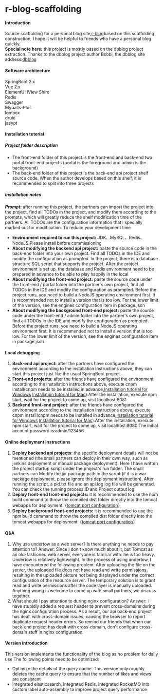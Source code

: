 # r-blog-scaffolding

#### Introduction

Source scaffolding for a personal blog site,[r-blog](http://blog.rubinchu.com)based on this scaffolding construction, I hope it will be helpful to friends who have a personal blog quickly.  
 **Special note here:** this project is mostly based on the dbblog project extraction. Thanks to the dbblog project author Bobbi, the dbblog site address:[dbblog](https://github.com/llldddbbb/dbblog)

#### Software architecture

SpringBoot 2.x  
Vue 2.x  
ElementUI 
IView 
Shiro   
Redis   
Swagger   
Mybaits-Plus   
lombox   
druid   
jasypt   


#### Installation tutorial

##### Project folder description

* The front-end folder of this project is the front-end and back-end two portal front-end projects (portal is the foreground and admin is the background) 
* The back-end folder of this project is the back-end api project shelf source code. When the author develops based on this shelf, it is recommended to split into three projects

##### Installation notes

 **_Prompt:_** after running this project, the partners can import the project into the project, find all TODOs in the project, and modify them according to the prompts, which will greatly reduce the shelf modification time of the partners. All TODOs are the configuration information that I specially marked out for modification. To reduce your development time
*  **Environment required to run this project:** JDK、MySQL、Redis、NodeJS.Please install before commissioning  
*  **About modifying the backend api project:** paste the source code in the back-end folder into your own project. Find all TODOs in the IDE and modify the configuration as prompted. In the project, there is a database structure SQL script that supports the project. After the project environment is set up, the database and Redis environment need to be prepared in advance to be able to play happily in the local 
*  **About modifying the front-end project:** paste the source code under the front-end / portal folder into the partner's own project, find all TODOs in the IDE and modify the configuration as prompted. Before the project runs, you need to build a NodeJS operating environment first. It is recommended not to install a version that is too low. For the lower limit of the version, see the engines configuration item in package.json
*  **About modifying the background front-end project:** paste the source code under the front-end / admin folder into the partner's own project, find all TODOs in the IDE and modify the configuration as prompted. Before the project runs, you need to build a NodeJS operating environment first. It is recommended not to install a version that is too low. For the lower limit of the version, see the engines configuration item in package.json

#### Local debugging

1.  **Back-end api project:** after the partners have configured the environment according to the installation instructions above, they can start this project just like the usual SpringBoot project
2.  **Front-end projects:** after the friends have configured the environment according to the installation instructions above, execute cnpm install(cnpm needs to be installed in advance,[Installation tutorial for Windows](https://blog.csdn.net/weixin_38806135/article/details/88305885) [Installation tutorial for Mac](https://blog.csdn.net/cency_chen/article/details/87927107)).After the installation, execute npm start, wait for the project to come up, visit localhost:8081
3.  **Backend front-end project:** after the friends have configured the environment according to the installation instructions above, execute cnpm install(cnpm needs to be installed in advance,[Installation tutorial for Windows](https://blog.csdn.net/weixin_38806135/article/details/88305885) [Installation tutorial for Mac](https://blog.csdn.net/cency_chen/article/details/87927107)).After the installation, execute npm start, wait for the project to come up, visit localhost:8080.The initial account password is:admin/123456

#### Online deployment instructions

1.  **Deploy backend api projects:** the specific deployment details will not be mentioned (the small partners can deploy in their own way, such as jenkins deployment or manual package deployment). Here I have written the project startup script under the project's run folder. The small partners can Modify the jar package path in the script (if it is a war package deployment, please ignore this deployment instruction). After running the script, a pid.txt file and an api.log log file will be generated. You can check the running process ID and Project output log
2.  **Deploy front-end front-end projects:** it is recommended to use the npm build command to throw the compiled dist folder directly into the tomcat webapps for deployment（[tomcat port configuration](https://blog.csdn.net/mixika99/article/details/77651689)）
3.  **Deploy background front-end projects:** it is recommended to use the npm build command to throw the compiled dist folder directly into the tomcat webapps for deployment（[tomcat port configuration](https://blog.csdn.net/mixika99/article/details/77651689)）

#### Q&A

1.  Why use undertow as a web server? Is there anything he needs to pay attention to? 
Answer: Since I don't know much about it, but Tomcat as an old-fashioned web server, everyone is familiar with: he is too heavy. Undertow is relatively lightweight. In the process of using undertow, I have encountered the following problem: After uploading the file on the server, the uploaded file does not have read and write permissions, resulting in the uploaded picture not being displayed under the correct configuration of the resource server. The temporary solution is to grant read and write permissions after the code layer is manually uploaded. Anything wrong is welcome to come up with small partners, we discuss together.
2.  What should I pay attention to during nginx configuration?
Answer: I have stupidly added a request header to prevent cross-domains during the nginx configuration process. As a result, our api back-end project has dealt with cross-domain issues, causing the browser to report duplicate request header errors. So remind our friends that when our back-end project has dealt with cross-domain, don't configure cross-domain stuff in nginx configuration.

#### Version introduction

This version implements the functionality of the blog as no problem for daily use
The following points need to be optimized:
* Optimize the details of the query cache. This version only roughly deletes the cache query to ensure that the number of likes and views are consistent
* Integrated elasticsearch, integrated Redis, integrated RocketMQ into custom label auto-assembly to improve project query performance
